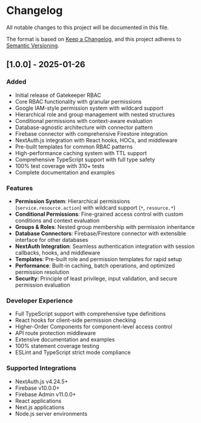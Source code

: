 # Changelog

All notable changes to this project will be documented in this file.

The format is based on [Keep a Changelog](https://keepachangelog.com/en/1.0.0/),
and this project adheres to [Semantic Versioning](https://semver.org/spec/v2.0.0.html).

## [1.0.0] - 2025-01-26

### Added
- Initial release of Gatekeeper RBAC
- Core RBAC functionality with granular permissions
- Google IAM-style permission system with wildcard support
- Hierarchical role and group management with nested structures
- Conditional permissions with context-aware evaluation
- Database-agnostic architecture with connector pattern
- Firebase connector with comprehensive Firestore integration
- NextAuth.js integration with React hooks, HOCs, and middleware
- Pre-built templates for common RBAC patterns
- High-performance caching system with TTL support
- Comprehensive TypeScript support with full type safety
- 100% test coverage with 310+ tests
- Complete documentation and examples

### Features
- **Permission System**: Hierarchical permissions (`service.resource.action`) with wildcard support (`*`, `resource.*`)
- **Conditional Permissions**: Fine-grained access control with custom conditions and context evaluation
- **Groups & Roles**: Nested group membership with permission inheritance
- **Database Connectors**: Firebase/Firestore connector with extensible interface for other databases
- **NextAuth Integration**: Seamless authentication integration with session callbacks, hooks, and middleware
- **Templates**: Pre-built role and permission templates for rapid setup
- **Performance**: Built-in caching, batch operations, and optimized permission resolution
- **Security**: Principle of least privilege, input validation, and secure permission evaluation

### Developer Experience
- Full TypeScript support with comprehensive type definitions
- React hooks for client-side permission checking
- Higher-Order Components for component-level access control
- API route protection middleware
- Extensive documentation and examples
- 100% statement coverage testing
- ESLint and TypeScript strict mode compliance

### Supported Integrations
- NextAuth.js v4.24.5+
- Firebase v10.0.0+
- Firebase Admin v11.0.0+
- React applications
- Next.js applications
- Node.js server environments